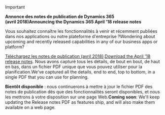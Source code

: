 > [!IMPORTANT]
> <span data-ttu-id="9bac3-101">**Annonce des notes de publication de Dynamics 365 (avril 2018)**</span><span class="sxs-lookup"><span data-stu-id="9bac3-101">**Announcing the Dynamics 365 April '18 release notes**</span></span>
>
> <span data-ttu-id="9bac3-102">Vous souhaitez connaître les fonctionnalités à venir et récemment publiées dans nos applications ou notre plateforme d'entreprise ?</span><span class="sxs-lookup"><span data-stu-id="9bac3-102">Wondering about upcoming and recently released capabilities in any of our business apps or platform?</span></span>
>
> <span data-ttu-id="9bac3-103">[Téléchargez les notes de publication (avril 2018)](https://go.microsoft.com/fwlink/?linkid=870424).</span><span class="sxs-lookup"><span data-stu-id="9bac3-103">[Download the April '18 release notes](https://go.microsoft.com/fwlink/?linkid=870424).</span></span> <span data-ttu-id="9bac3-104">Nous avons capturé tous les détails, de bout en bout, de haut en bas, dans un fichier PDF unique que vous pouvez utiliser pour la planification.</span><span class="sxs-lookup"><span data-stu-id="9bac3-104">We've captured all the details, end to end, top to bottom, in a single PDF that you can use for planning.</span></span>  
>
> <span data-ttu-id="9bac3-105">**Bientôt disponible** : nous continuerons à mettre à jour le fichier PDF des notes de publication dès que des fonctionnalités seront disponibles, et nous les mettrons à votre disposition sur une page Web.</span><span class="sxs-lookup"><span data-stu-id="9bac3-105">**Coming soon**: We'll keep updating the Release notes PDF as features ship, and will also make them available on a web page.</span></span> 
